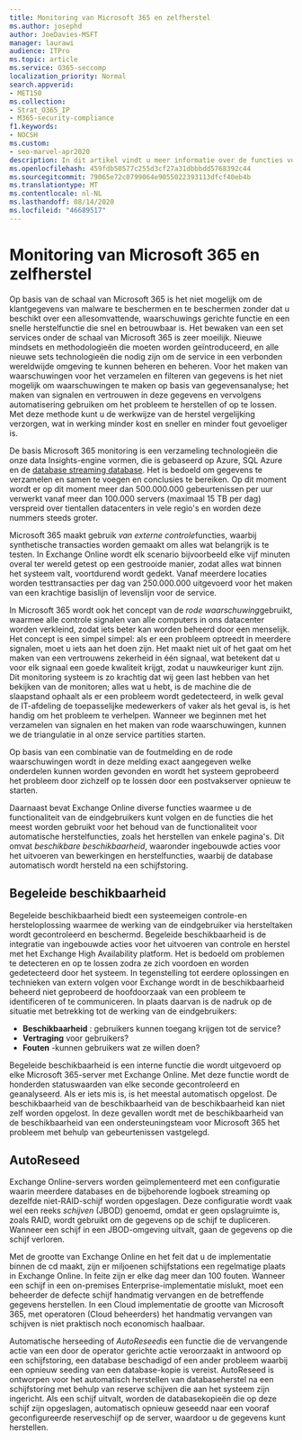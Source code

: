 ```yaml
---
title: Monitoring van Microsoft 365 en zelfherstel
ms.author: josephd
author: JoeDavies-MSFT
manager: laurawi
audience: ITPro
ms.topic: article
ms.service: O365-seccomp
localization_priority: Normal
search.appverid:
- MET150
ms.collection:
- Strat_O365_IP
- M365-security-compliance
f1.keywords:
- NOCSH
ms.custom:
- seo-marvel-apr2020
description: In dit artikel vindt u meer informatie over de functies voor het bewaken en zelfherstel van Microsoft 365.
ms.openlocfilehash: 459fdb50577c255d3cf27a31dbbbdd5768392c44
ms.sourcegitcommit: 79065e72c0799064e9055022393113dfcf40eb4b
ms.translationtype: MT
ms.contentlocale: nl-NL
ms.lasthandoff: 08/14/2020
ms.locfileid: "46689517"
---
```

# <a name="microsoft-365-monitoring-and-self-healing"></a>Monitoring van Microsoft 365 en zelfherstel

Op basis van de schaal van Microsoft 365 is het niet mogelijk om de klantgegevens van malware te beschermen en te beschermen zonder dat u beschikt over een allesomvattende, waarschuwings gerichte functie en een snelle herstelfunctie die snel en betrouwbaar is. Het bewaken van een set services onder de schaal van Microsoft 365 is zeer moeilijk. Nieuwe mindsets en methodologieën die moeten worden geïntroduceerd, en alle nieuwe sets technologieën die nodig zijn om de service in een verbonden wereldwijde omgeving te kunnen beheren en beheren. Voor het maken van waarschuwingen voor het verzamelen en filteren van gegevens is het niet mogelijk om waarschuwingen te maken op basis van gegevensanalyse; het maken van signalen en vertrouwen in deze gegevens en vervolgens automatisering gebruiken om het probleem te herstellen of op te lossen. Met deze methode kunt u de werkwijze van de herstel vergelijking verzorgen, wat in werking minder kost en sneller en minder fout gevoeliger is. 

De basis Microsoft 365 monitoring is een verzameling technologieën die onze data Insights-engine vormen, die is gebaseerd op Azure, SQL Azure en de [database streaming database](https://cassandra.apache.org/). Het is bedoeld om gegevens te verzamelen en samen te voegen en conclusies te bereiken. Op dit moment wordt er op dit moment meer dan 500.000.000 gebeurtenissen per uur verwerkt vanaf meer dan 100.000 servers (maximaal 15 TB per dag) verspreid over tientallen datacenters in vele regio's en worden deze nummers steeds groter. 

Microsoft 365 maakt gebruik *van externe controle*functies, waarbij synthetische transacties worden gemaakt om alles wat belangrijk is te testen. In Exchange Online wordt elk scenario bijvoorbeeld elke vijf minuten overal ter wereld getest op een gestrooide manier, zodat alles wat binnen het systeem valt, voortdurend wordt gedekt. Vanaf meerdere locaties worden testtransacties per dag van 250.000.000 uitgevoerd voor het maken van een krachtige basislijn of levenslijn voor de service. 

In Microsoft 365 wordt ook het concept van de *rode waarschuwing*gebruikt, waarmee alle controle signalen van alle computers in ons datacenter worden verkleind, zodat iets beter kan worden beheerd door een menselijk. Het concept is een simpel simpel: als er een probleem optreedt in meerdere signalen, moet u iets aan het doen zijn. Het maakt niet uit of het gaat om het maken van een vertrouwens zekerheid in één signaal, wat betekent dat u voor elk signaal een goede kwaliteit krijgt, zodat u nauwkeuriger kunt zijn. Dit monitoring systeem is zo krachtig dat wij geen last hebben van het bekijken van de monitoren; alles wat u hebt, is de machine die de slaapstand ophaalt als er een probleem wordt gedetecteerd, in welk geval de IT-afdeling de toepasselijke medewerkers of vaker als het geval is, is het handig om het probleem te verhelpen. Wanneer we beginnen met het verzamelen van signalen en het maken van rode waarschuwingen, kunnen we de triangulatie in al onze service partities starten. 

Op basis van een combinatie van de foutmelding en de rode waarschuwingen wordt in deze melding exact aangegeven welke onderdelen kunnen worden gevonden en wordt het systeem geprobeerd het probleem door zichzelf op te lossen door een postvakserver opnieuw te starten. 

Daarnaast bevat Exchange Online diverse functies waarmee u de functionaliteit van de eindgebruikers kunt volgen en de functies die het meest worden gebruikt voor het behoud van de functionaliteit voor automatische herstelfuncties, zoals het herstellen van enkele pagina's. Dit omvat *beschikbare beschikbaarheid*, waaronder ingebouwde acties voor het uitvoeren van bewerkingen en herstelfuncties, waarbij de database automatisch wordt hersteld na een schijfstoring. 

## <a name="managed-availability"></a>Begeleide beschikbaarheid 

Begeleide beschikbaarheid biedt een systeemeigen controle-en hersteloplossing waarmee de werking van de eindgebruiker via hersteltaken wordt gecontroleerd en beschermd. Begeleide beschikbaarheid is de integratie van ingebouwde acties voor het uitvoeren van controle en herstel met het Exchange High Availability platform. Het is bedoeld om problemen te detecteren en op te lossen zodra ze zich voordoen en worden gedetecteerd door het systeem. In tegenstelling tot eerdere oplossingen en technieken van extern volgen voor Exchange wordt in de beschikbaarheid beheerd niet geprobeerd de hoofdoorzaak van een probleem te identificeren of te communiceren. In plaats daarvan is de nadruk op de situatie met betrekking tot de werking van de eindgebruikers:

- **Beschikbaarheid** : gebruikers kunnen toegang krijgen tot de service? 
- **Vertraging** voor gebruikers? 
- **Fouten** -kunnen gebruikers wat ze willen doen? 

Begeleide beschikbaarheid is een interne functie die wordt uitgevoerd op elke Microsoft 365-server met Exchange Online. Met deze functie wordt de honderden statuswaarden van elke seconde gecontroleerd en geanalyseerd. Als er iets mis is, is het meestal automatisch opgelost. De beschikbaarheid van de beschikbaarheid van de beschikbaarheid kan niet zelf worden opgelost. In deze gevallen wordt met de beschikbaarheid van de beschikbaarheid van een ondersteuningsteam voor Microsoft 365 het probleem met behulp van gebeurtenissen vastgelegd.

## <a name="autoreseed"></a>AutoReseed

Exchange Online-servers worden geïmplementeerd met een configuratie waarin meerdere databases en de bijbehorende logboek streaming op dezelfde niet-RAID-schijf worden opgeslagen. Deze configuratie wordt vaak wel een reeks *schijven* (JBOD) genoemd, omdat er geen opslagruimte is, zoals RAID, wordt gebruikt om de gegevens op de schijf te dupliceren. Wanneer een schijf in een JBOD-omgeving uitvalt, gaan de gegevens op die schijf verloren. 

Met de grootte van Exchange Online en het feit dat u de implementatie binnen de cd maakt, zijn er miljoenen schijfstations een regelmatige plaats in Exchange Online. In feite zijn er elke dag meer dan 100 fouten. Wanneer een schijf in een on-premises Enterprise-implementatie mislukt, moet een beheerder de defecte schijf handmatig vervangen en de betreffende gegevens herstellen. In een Cloud implementatie de grootte van Microsoft 365, met operatoren (Cloud beheerders) het handmatig vervangen van schijven is niet praktisch noch economisch haalbaar. 

Automatische herseeding of *AutoReseed*is een functie die de vervangende actie van een door de operator gerichte actie veroorzaakt in antwoord op een schijfstoring, een database beschadigd of een ander probleem waarbij een opnieuw seeding van een database-kopie is vereist. AutoReseed is ontworpen voor het automatisch herstellen van databaseherstel na een schijfstoring met behulp van reserve schijven die aan het systeem zijn ingericht. Als een schijf uitvalt, worden de databasekopieën die op deze schijf zijn opgeslagen, automatisch opnieuw geseedd naar een vooraf geconfigureerde reserveschijf op de server, waardoor u de gegevens kunt herstellen. 